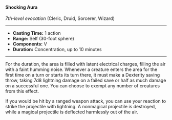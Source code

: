 #### Shocking Aura
*7th-level evocation* (Cleric, Druid, Sorcerer, Wizard)
___
- **Casting Time:** 1 action
- **Range:** Self (30-foot sphere)
- **Components:** V
- **Duration:** Concentration, up to 10 minutes
---
For the duration, the area is filled with latent electrical charges, filling the air with a faint humming noise. Whenever a creature enters the area for the first time on a turn or starts its turn there, it must make a Dexterity saving throw, taking 7d8 lightning damage on a failed save or half as much damage on a successful one. You can choose to exempt any number of creatures from this effect.

If you would be hit by a ranged weapon attack, you can use your reaction to strike the projectile with lightning. A nonmagical projectile is destroyed, while a magical projectile is deflected harmlessly out of the air.
